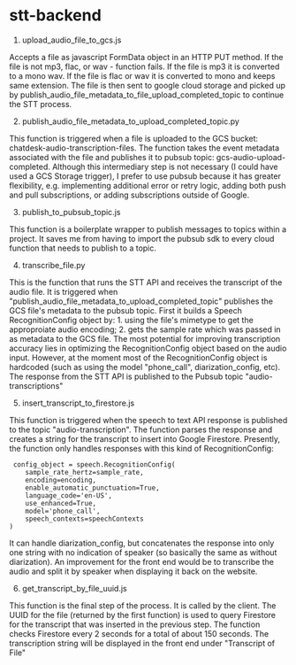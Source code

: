 # stt-backend


1. upload_audio_file_to_gcs.js

Accepts a file as javascript FormData object in an HTTP PUT method. If the file is not mp3, flac, or wav - function fails. If the file is mp3 it is converted to a mono wav. If the file is flac or wav it is converted to mono and keeps same extension. The file is then sent to google cloud storage and picked up by publish_audio_file_metadata_to_file_upload_completed_topic to continue the STT process.


2. publish_audio_file_metadata_to_upload_completed_topic.py 


This function is triggered when a file is uploaded to the GCS bucket: chatdesk-audio-transcription-files. The function takes the event metadata associated with the file and publishes it to pubsub topic: gcs-audio-upload-completed. Although this intermediary step is not necessary (I could have used a GCS Storage trigger), I prefer to use pubsub because it has greater flexibility, e.g. implementing additional error or retry logic, adding both push and pull subscriptions, or adding subscriptions outside of Google.


3. publish_to_pubsub_topic.js 


This function is a boilerplate wrapper to publish messages to topics within a project. It saves me from having to import the pubsub sdk to every cloud function that needs to publish to a topic.



4. transcribe_file.py


This is the function that runs the STT API and receives the transcript of the audio file. It is triggered when "publish_audio_file_metadata_to_upload_completed_topic" publishes the GCS file's metadata to the pubsub topic. First it builds a Speech RecognitionConfig object by: 1. using the file's mimetype to get the approproiate audio encoding; 2. gets the sample rate which was passed in as metadata to the GCS file. The most potential for improving transcription accuracy lies in optimizing the RecognitionConfig object based on the audio input. However, at the moment most of the RecognitionConfig object is hardcoded (such as using the model "phone_call", diarization_config, etc). The response from the STT API is published to the Pubsub topic "audio-transcriptions" 


5. insert_transcript_to_firestore.js


This function is triggered when the speech to text API response is published to the topic "audio-transcription". The function parses the response and creates a string for the transcript to insert into Google Firestore. Presently, the function only handles responses with this kind of RecognitionConfig:

     config_object = speech.RecognitionConfig(
        sample_rate_hertz=sample_rate,
        encoding=encoding,
        enable_automatic_punctuation=True,
        language_code='en-US',
        use_enhanced=True,
        model='phone_call',
        speech_contexts=speechContexts
    )

 It can handle diarization_config, but concatenates the response into only one string with no indication of speaker (so basically the same as without diarization).   An improvement for the front end would be to transcribe the audio and split it by speaker when displaying it back on the website.


6. get_transcript_by_file_uuid.js


This function is the final step of the process. It is called by the client. The UUID for the file (returned by the first function) is used to query Firestore for the transcript that was inserted in the previous step. The function checks Firestore every 2 seconds for a total of about 150 seconds. The transcription string will be displayed in the front end under "Transcript of File"
